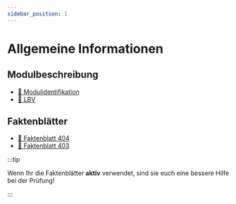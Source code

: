 ```yaml
---
sidebar_position: 1
---
```


# Allgemeine Informationen
## Modulbeschreibung
- [:paperclip: Modulidentifikation](https://drive.google.com/file/d/13RcyouuSxTd6UZUCP-Y9UcmyGdlPiZGQ/view)
- [:paperclip: LBV](https://drive.google.com/file/d/136Q5njndm681KO-w4Vzn0oGNA5VazImF/view)
## Faktenblätter
- [:paperclip: Faktenblatt 404](https://drive.google.com/file/d/131h3iXmzMGexMoQLhKLrC9qWRO1LgXd3/view)
- [:paperclip: Faktenblatt 403](https://drive.google.com/file/d/1318FFx6ZBkpmmFzr9xrpZc2zrfEvmjz5/view)

:::tip

Wenn Ihr die Faktenblätter **aktiv** verwendet, sind sie euch eine bessere Hilfe bei der Prüfung!

:::
